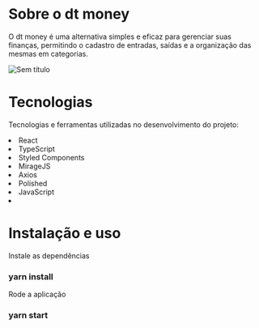 # Sobre o dt money
O dt money é uma alternativa simples e eficaz para gerenciar suas finanças, permitindo o cadastro de entradas, saídas e a organização das mesmas em categorias.

![Sem título](https://user-images.githubusercontent.com/49276851/142670427-c44e4bb9-45f0-459c-87e9-356690a97734.png)




# Tecnologias
Tecnologias e ferramentas utilizadas no desenvolvimento do projeto:

<li> React </li>
<li>TypeScript</li>
<li>Styled Components</li>
<li>MirageJS</li>
<li>Axios</li>
<li>Polished</li>
<li>JavaScript<li>

# Instalação e uso
 Instale as dependências
### yarn install

 Rode a aplicação
### yarn start
